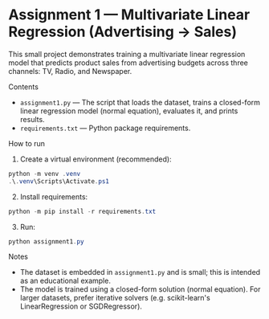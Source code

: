 # Assignment 1 — Multivariate Linear Regression (Advertising -> Sales)

This small project demonstrates training a multivariate linear regression model
that predicts product sales from advertising budgets across three channels:
TV, Radio, and Newspaper.

Contents
- `assignment1.py` — The script that loads the dataset, trains a closed-form
  linear regression model (normal equation), evaluates it, and prints results.
- `requirements.txt` — Python package requirements.

How to run
1. Create a virtual environment (recommended):

```powershell
python -m venv .venv
.\.venv\Scripts\Activate.ps1
```

2. Install requirements:

```powershell
python -m pip install -r requirements.txt
```

3. Run:

```powershell
python assignment1.py
```

Notes
- The dataset is embedded in `assignment1.py` and is small; this is intended as
  an educational example.
- The model is trained using a closed-form solution (normal equation). For
  larger datasets, prefer iterative solvers (e.g. scikit-learn's LinearRegression
  or SGDRegressor).
